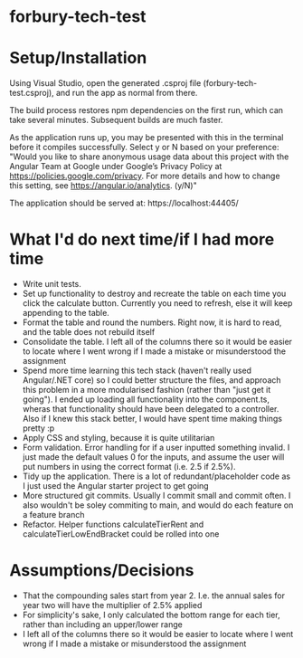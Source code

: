 # forbury-tech-test

# Setup/Installation
Using Visual Studio, open the generated .csproj file (forbury-tech-test.csproj), and run the app as normal from there.

The build process restores npm dependencies on the first run, which can take several minutes. Subsequent builds are much faster.

As the application runs up, you may be presented with this in the terminal before it compiles successfully. Select y or N based on your preference:
"Would you like to share anonymous usage data about this project with the Angular Team at
Google under Google’s Privacy Policy at https://policies.google.com/privacy. For more
details and how to change this setting, see https://angular.io/analytics. (y/N)"


The application should be served at:
https://localhost:44405/

# What I'd do next time/if I had more time
- Write unit tests.
- Set up functionality to destroy and recreate the table on each time you click the calculate button. Currently you need to refresh, else it will keep appending to the table.
- Format the table and round the numbers. Right now, it is hard to read, and the table does not rebuild itself
- Consolidate the table. I left all of the columns there so it would be easier to locate where I went wrong if I made a mistake or misunderstood the assignment
- Spend more time learning this tech stack (haven't really used Angular/.NET core) so I could better structure the files, and approach this problem in a more modularised fashion (rather than "just get it going"). I ended up loading all functionality into the component.ts, wheras that functionality
should have been delegated to a controller. Also if I knew this stack better, I would have spent time making things pretty :p
- Apply CSS and styling, because it is quite utilitarian 
- Form validation. Error handling for if a user inputted something invalid. I just made the default values 0 for the inputs, and assume the user will put numbers in using the correct format (i.e. 2.5 if 2.5%).
- Tidy up the application. There is a lot of redundant/placeholder code as I just used the Angular starter project to get going
- More structured git commits. Usually I commit small and commit often. I also wouldn't be soley commiting to main, and would do each feature on a feature branch
- Refactor. Helper functions calculateTierRent and calculateTierLowEndBracket could be rolled into one

# Assumptions/Decisions
- That the compounding sales start from year 2. I.e. the annual sales for year two will have the multiplier of 2.5% applied
- For simplicity's sake, I only calculated the bottom range for each tier, rather than including an upper/lower range
- I left all of the columns there so it would be easier to locate where I went wrong if I made a mistake or misunderstood the assignment
